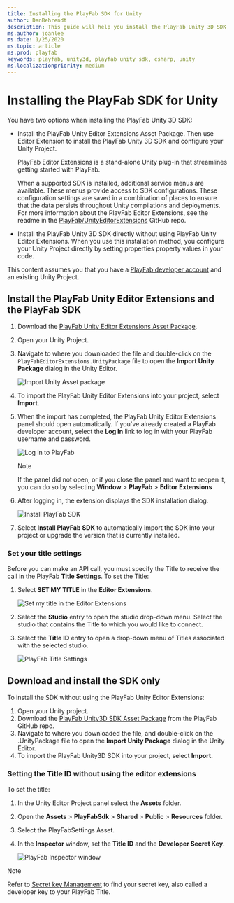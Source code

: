 ```yaml
---
title: Installing the PlayFab SDK for Unity
author: DanBehrendt
description: This guide will help you install the PlayFab Unity 3D SDK and configure your project.
ms.author: joanlee
ms.date: 1/25/2020
ms.topic: article
ms.prod: playfab
keywords: playfab, unity3d, playfab unity sdk, csharp, unity
ms.localizationpriority: medium
---
```


# Installing the PlayFab SDK for Unity

You have two options when installing the PlayFab Unity 3D SDK:

- Install the PlayFab Unity Editor Extensions Asset Package. Then use Editor Extension to install the PlayFab Unity 3D SDK and configure your Unity Project.

    PlayFab Editor Extensions is a stand-alone Unity plug-in that streamlines getting started with PlayFab.

    When a supported SDK is installed, additional service menus are available. These menus provide access to SDK configurations. These configuration settings are saved in a combination of places to ensure that the data persists throughout Unity compilations and deployments. For more information about the PlayFab Editor Extensions, see the readme in the [PlayFab/UnityEditorExtensions](https://github.com/PlayFab/UnityEditorExtensions/) GitHub repo.
- Install the PlayFab Unity 3D SDK directly without using PlayFab Unity Editor Extensions. When you use this installation method, you configure your Unity Project directly by setting properties property values in your code.

This content assumes you that you have a [PlayFab developer account](https://developer.playfab.com/en-us/sign-up) and an existing Unity Project.

## Install the PlayFab Unity Editor Extensions and the PlayFab SDK

1. Download the [PlayFab Unity Editor Extensions Asset Package](https://aka.ms/PlayFabUnityEdEx).
2. Open your Unity Project.
3. Navigate to where you downloaded the file and double-click on the `PlayFabEditorExtensions.UnityPackage` file to open the **Import Unity Package** dialog in the Unity Editor.

   ![Import Unity Asset package](media/import-uedex.png)
4. To import the PlayFab Unity Editor Extensions into your project, select **Import**.
5. When the import has completed, the PlayFab Unity Editor Extensions panel should open automatically. If you've already created a PlayFab developer account, select the **Log In** link to log in with your PlayFab username and password.

   ![Log in to PlayFab](media/extensions-login-dialog.png)
   > [!NOTE]
   > If the panel did not open, or if you close the panel and want to reopen it, you can do so by selecting **Window** > **PlayFab** > **Editor Extensions**
6. After logging in, the extension displays the SDK installation dialog.

   ![Install PlayFab SDK](media/install-sdk.png)
7. Select **Install PlayFab SDK** to automatically import the SDK into your project or upgrade the version that is currently installed.

### Set your title settings

Before you can make an API call, you must specify the Title to receive the call in the PlayFab **Title Settings**. To set the Title:

1. Select **SET MY TITLE** in the **Editor Extensions**.

    ![Set my title in the Editor Extensions](media/sdk-installation-success.png)
2. Select the **Studio** entry to open the studio drop-down menu. Select the studio that contains the Title to which you would like to connect.
3. Select the **Title ID** entry to open a drop-down menu of Titles associated with the selected studio.

    ![PlayFab Title Settings](media/save-title-settings-uedex.png)

## Download and install the SDK only

To install the SDK without using the PlayFab Unity Editor Extensions:

1. Open your Unity project.
2. Download the [PlayFab Unity3D SDK Asset Package](https://aka.ms/playfabunitysdkdownload) from the PlayFab GitHub repo.
3. Navigate to where you downloaded the file, and double-click on the .UnityPackage file to open the **Import Unity Package** dialog in the Unity Editor.
4. To import the PlayFab Unity3D SDK into your project, select **Import**.

### Setting the Title ID without using the editor extensions

To set the title:

1. In the Unity Editor Project panel select the **Assets** folder.
2. Open the **Assets** > **PlayFabSdk** > **Shared** > **Public** > **Resources** folder.
3. Select the PlayFabSettings Asset.
4. In the **Inspector** window, set the **Title ID** and the **Developer Secret Key**.


    ![PlayFab Inspector window](media/playfab-settings-inspector-window.png)

 > [!NOTE]
 > Refer to [Secret key Management](../../gamemanager/secret-key-management.md) to find your secret key, also called a developer key to your PlayFab Title.
